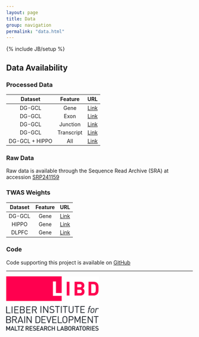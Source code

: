 ```yaml
---
layout: page
title: Data
group: navigation
permalink: "data.html"
---
```

{% include JB/setup %}


Data Availability
------------

### Processed Data

|     Dataset    |   Feature  |                                                  URL                                                 |
|:--------------:|:----------:|:----------------------------------------------------------------------------------------------------:|
|     DG-GCL     |    Gene    |  [Link](https://jaffe-nat-neuro-dggcl.s3.us-east-2.amazonaws.com/astellas_dg_hg38_rseGene_n263.rda)  |
|     DG-GCL     |    Exon    |  [Link](https://jaffe-nat-neuro-dggcl.s3.us-east-2.amazonaws.com/astellas_dg_hg38_rseExon_n263.rda)  |
|     DG-GCL     |  Junction  |   [Link](https://jaffe-nat-neuro-dggcl.s3.us-east-2.amazonaws.com/astellas_dg_hg38_rseJxn_n263.rda)  |
|     DG-GCL     | Transcript |   [Link](https://jaffe-nat-neuro-dggcl.s3.us-east-2.amazonaws.com/astellas_dg_hg38_rseTx_n263.rda)   |
| DG-GCL + HIPPO |     All    | [Link](https://jaffe-nat-neuro-dggcl.s3.us-east-2.amazonaws.com/merged_dg_hippo_allSamples_n596.rda) |

### Raw Data

Raw data is available through the Sequence Read Archive (SRA) at accession [SRP241159](https://trace.ncbi.nlm.nih.gov/Traces/sra/?study=SRP241159)

### TWAS Weights


|     Dataset    |   Feature  |                                                  URL                                                 |
|:--------------:|:----------:|:----------------------------------------------------------------------------------------------------:|
|     DG-GCL     |    Gene    |  [Link](https://jaffe-nat-neuro-dggcl.s3.us-east-2.amazonaws.com/DGGCL_weights.tar.gz)  |
|     HIPPO      |    Gene    |  [Link](https://jaffe-nat-neuro-dggcl.s3.us-east-2.amazonaws.com/jaffe_natNeuro_2020_HIPPO_gene_TWAS.tar.gz)  |
|     DLPFC      |    Gene    |   [Link](https://jaffe-nat-neuro-dggcl.s3.us-east-2.amazonaws.com/jaffe_natNeuro_2020_DLPFC_gene_TWAS.tar.gz)  |

### Code

Code supporting this project is available on [GitHub](https://github.com/LieberInstitute/dg_hippo_paper/)
 
------------------
<a href="http://libd.org">
<img src="images/LIBD_logo.jpg" alt="Drawing" style="width: 250px;"/>
